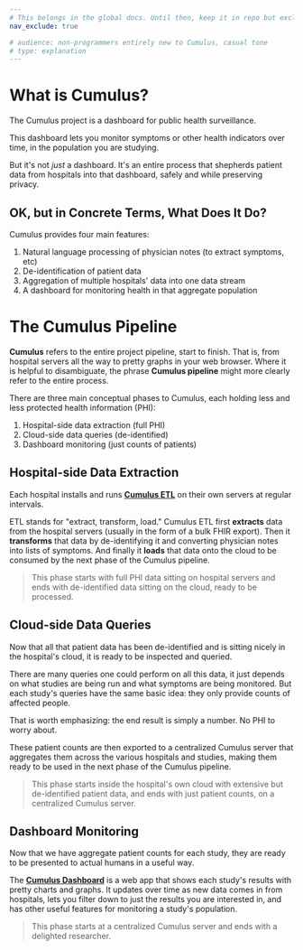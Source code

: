 ```yaml
---
# This belongs in the global docs. Until then, keep it in repo but excluded.
nav_exclude: true

# audience: non-programmers entirely new to Cumulus, casual tone
# type: explanation
---
```


# What is Cumulus?

The Cumulus project is a dashboard for public health surveillance.

This dashboard lets you monitor symptoms or other health indicators over time,
in the population you are studying.

But it's not _just_ a dashboard.
It's an entire process that shepherds patient data from hospitals into that dashboard,
safely and while preserving privacy.

## OK, but in Concrete Terms, What Does It Do?

Cumulus provides four main features:

1. Natural language processing of physician notes (to extract symptoms, etc)
2. De-identification of patient data
3. Aggregation of multiple hospitals' data into one data stream
4. A dashboard for monitoring health in that aggregate population

# The Cumulus Pipeline

**Cumulus** refers to the entire project pipeline, start to finish.
That is, from hospital servers all the way to pretty graphs in your web browser.
Where it is helpful to disambiguate, the phrase **Cumulus pipeline** might more clearly refer to
the entire process.

There are three main conceptual phases to Cumulus, each holding less and less protected health
information (PHI):

1. Hospital-side data extraction (full PHI)
1. Cloud-side data queries (de-identified)
1. Dashboard monitoring (just counts of patients)

## Hospital-side Data Extraction

Each hospital installs and runs [**Cumulus ETL**](https://github.com/smart-on-fhir/cumulus-etl) on
their own servers at regular intervals.

ETL stands for "extract, transform, load."
Cumulus ETL first **extracts** data from the hospital servers (usually in the form of
a bulk FHIR export).
Then it **transforms** that data by de-identifying it and converting physician notes into lists of
symptoms.
And finally it **loads** that data onto the cloud to be consumed by the next phase of the Cumulus
pipeline.

> This phase starts with full PHI data sitting on hospital servers and
> ends with de-identified data sitting on the cloud, ready to be processed.

## Cloud-side Data Queries

Now that all that patient data has been de-identified and is sitting nicely in the hospital's
cloud, it is ready to be inspected and queried.

There are many queries one could perform on all this data, it just depends on what studies are
being run and what symptoms are being monitored.
But each study's queries have the same basic idea: they only provide counts of affected people.

That is worth emphasizing: the end result is simply a number.
No PHI to worry about.

These patient counts are then exported to a centralized Cumulus server that aggregates them across
the various hospitals and studies, making them ready to be used in the next phase of the Cumulus
pipeline.

> This phase starts inside the hospital's own cloud with extensive but de-identified patient data,
> and ends with just patient counts, on a centralized Cumulus server.

## Dashboard Monitoring

Now that we have aggregate patient counts for each study, they are ready to be presented to actual
humans in a useful way.

The [**Cumulus Dashboard**](https://github.com/smart-on-fhir/cumulus-app) is a web app that shows
each study's results with pretty charts and graphs.
It updates over time as new data comes in from hospitals,
lets you filter down to just the results you are interested in,
and has other useful features for monitoring a study's population.

> This phase starts at a centralized Cumulus server and ends with a delighted researcher.
